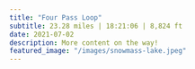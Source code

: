 ```yaml
---
title: "Four Pass Loop"
subtitle: 23.28 miles | 18:21:06 | 8,824 ft
date: 2021-07-02
description: More content on the way!
featured_image: "/images/snowmass-lake.jpeg"
---
```


